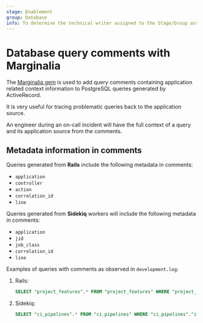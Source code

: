 ```yaml
---
stage: Enablement
group: Database
info: To determine the technical writer assigned to the Stage/Group associated with this page, see https://about.gitlab.com/handbook/engineering/ux/technical-writing/#assignments
---
```


# Database query comments with Marginalia

The [Marginalia gem](https://github.com/basecamp/marginalia) is used to add
query comments containing application related context information to PostgreSQL
queries generated by ActiveRecord.

It is very useful for tracing problematic queries back to the application source.

An engineer during an on-call incident will have the full context of a query
and its application source from the comments.

## Metadata information in comments

Queries generated from **Rails** include the following metadata in comments:

- `application`
- `controller`
- `action`
- `correlation_id`
- `line`

Queries generated from **Sidekiq** workers will include the following metadata
in comments:

- `application`
- `jid`
- `job_class`
- `correlation_id`
- `line`

Examples of queries with comments as observed in `development.log`:

1. Rails:

   ```sql
   SELECT "project_features".* FROM "project_features" WHERE "project_features"."project_id" = $1 LIMIT $2 [["project_id", 5], ["LIMIT", 1]] /*application:web,controller:jobs,action:trace,correlation_id:rYF4mey9CH3,line:/app/policies/project_policy.rb:504:in `feature_available?'*/
   ```

1. Sidekiq:

   ```sql
   SELECT "ci_pipelines".* FROM "ci_pipelines" WHERE "ci_pipelines"."id" = $1 LIMIT $2 [["id", 64], ["LIMIT", 1]] /*application:sidekiq,jid:e7d6668a39a991e323009833,job_class:ExpireJobCacheWorker,correlation_id:rYF4mey9CH3,line:/app/workers/expire_job_cache_worker.rb:14:in `perform'*/
   ```

